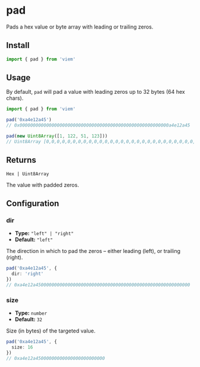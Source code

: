 # pad

Pads a hex value or byte array with leading or trailing zeros.

## Install

```ts
import { pad } from 'viem'
```

## Usage

By default, `pad` will pad a value with leading zeros up to 32 bytes (64 hex chars).

```ts
import { pad } from 'viem'

pad('0xa4e12a45')
// 0x00000000000000000000000000000000000000000000000000000000a4e12a45

pad(new Uint8Array([1, 122, 51, 123]))
// Uint8Array [0,0,0,0,0,0,0,0,0,0,0,0,0,0,0,0,0,0,0,0,0,0,0,0,0,0,0,0,1,122,51,123]
```

## Returns

`Hex | Uint8Array`

The value with padded zeros.

## Configuration

### dir

- **Type:** `"left" | "right"`
- **Default:** `"left"`

The direction in which to pad the zeros – either leading (left), or trailing (right).

```ts
pad('0xa4e12a45', {
  dir: 'right'
})
// 0xa4e12a4500000000000000000000000000000000000000000000000000000000
```

### size

- **Type:** `number`
- **Default:** `32`

Size (in bytes) of the targeted value.

```ts
pad('0xa4e12a45', {
  size: 16
})
// 0xa4e12a45000000000000000000000000
```

